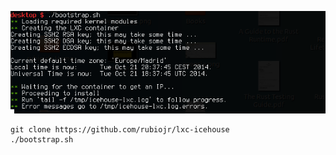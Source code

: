 ![](/images/icehouse-lxc.png)

```
git clone https://github.com/rubiojr/lxc-icehouse
./bootstrap.sh
```